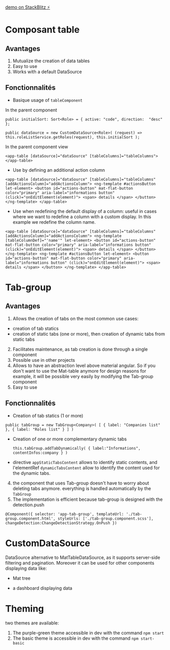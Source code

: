 
[demo on StackBlitz ⚡️](https://stackblitz.com/edit/angular-rvy6w4)


# Composant table
## Avantages

1. Mutualize the creation of data tables
2. Easy to use
3. Works with a default DataSource
## Fonctionnalités

- Basique usage of `tableComponent`

In the parent component

`public initialSort: Sort<Role> = { active: "code", direction:  "desc" };`

  `public dataSource = new CustomDataSource<Role>(
    (request) => this.roleListService.getRoles(request),
    this.initialSort
  );` 

In the parent component view

`
<app-table [dataSource]="dataSource" [tableColumns]="tableColumns">
</app-table> 
`

- Use by defining an additional action column

`<app-table [dataSource]="dataSource" [tableColumns]="tableColumns" [addActionsColumn]="addActionsColumn">
    <ng-template #actionsButton let-element>
        <button id="actions-button" mat-flat-button color="primary" aria-label="informations button" (click)="onEditElement(element)">
            <span> details </span>
        </button>
    </ng-template>
</app-table>`

- Use when redefining the default display of a column: useful in cases where we want to redefine a column with a custom display. In this example we redefine the column name. 

`<app-table [dataSource]="dataSource" [tableColumns]="tableColumns" [addActionsColumn]="addActionsColumn">
    <ng-template [tableColumnDef]="'name'" let-element>
        <button id="actions-button" mat-flat-button color="primary" aria-label="informations button" (click)="onEditElement(element)">
            <span> details </span>
        </button>
    </ng-template>
    <ng-template #actionsButton let-element>
        <button id="actions-button" mat-flat-button color="primary" aria-label="informations button" (click)="onEditElement(element)">
            <span> details </span>
        </button>
    </ng-template>
</app-table>`

# Tab-group

## Avantages

1. Allows the creation of tabs on the most common use cases:
 - creation of tab statics
 - creation of static tabs (one or more), then creation of dynamic tabs from static tabs

2. Facilitates maintenance, as tab creation is done through a single component
3. Possible use in other projects
4. Allows to have an abstraction level above material angular. So if you don't want to use the Mat-table anymore for design reasons for example, it will be possible very easily by modifying the Tab-group component
5. Easy to use


## Fonctionnalités

- Creation of tab statics (1 or more)

`public tabGroup = new TabGroup<Company>(
    [
      {
        label: "Companies list"
      },
      {
        label: "Roles list"
      }
    ]
  )`
- Creation of one or more complementary dynamic tabs

  `this.tabGroup.addTabDynamically(
    {
    label:"Informations",
    contentInfos:company
    }
)`
- directive `appStaticTabsContent` allows to identify static contents, and l'elementRef `dynamicTabsContent` allow to identify the content used for the dynamic tabs.

4. the component that uses Tab-group doesn't have to worry about deleting tabs anymore. everything is handled automatically by the `TabGroup`
5. The implementation is efficient because tab-group is designed with the detection.push

`@Component({
  selector: 'app-tab-group',
  templateUrl: './tab-group.component.html',
  styleUrls: ['./tab-group.component.scss'],
  changeDetection:ChangeDetectionStrategy.OnPush
})`

# CustomDataSource 

DataSource alternative to MatTableDataSource, as it supports server-side filtering and pagination. Moreover it can be used for other components displaying data like:

- Mat tree

- a dashboard displaying data 

# Theming

two themes are available:
 1. The purple-green theme accessible in dev with the command `npm start`
 2. The basic theme is accessible in dev with the command `npm start-basic` 
